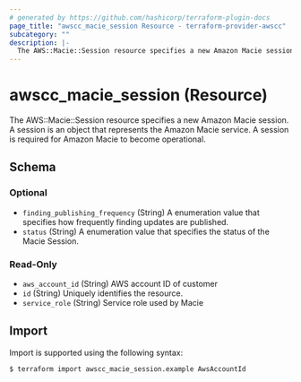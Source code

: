 ```yaml
---
# generated by https://github.com/hashicorp/terraform-plugin-docs
page_title: "awscc_macie_session Resource - terraform-provider-awscc"
subcategory: ""
description: |-
  The AWS::Macie::Session resource specifies a new Amazon Macie session. A session is an object that represents the Amazon Macie service. A session is required for Amazon Macie to become operational.
---
```


# awscc_macie_session (Resource)

The AWS::Macie::Session resource specifies a new Amazon Macie session. A session is an object that represents the Amazon Macie service. A session is required for Amazon Macie to become operational.



<!-- schema generated by tfplugindocs -->
## Schema

### Optional

- `finding_publishing_frequency` (String) A enumeration value that specifies how frequently finding updates are published.
- `status` (String) A enumeration value that specifies the status of the Macie Session.

### Read-Only

- `aws_account_id` (String) AWS account ID of customer
- `id` (String) Uniquely identifies the resource.
- `service_role` (String) Service role used by Macie

## Import

Import is supported using the following syntax:

```shell
$ terraform import awscc_macie_session.example AwsAccountId
```
